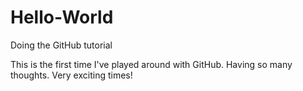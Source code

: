 # Hello-World
Doing the GitHub tutorial


This is the first time I've played around with GitHub.  Having so many thoughts.  Very exciting times!
